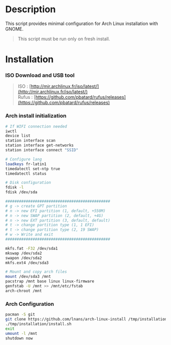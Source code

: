 # Description

This script provides minimal configuration for Arch Linux installation with GNOME.
>This script must be run only on fresh install.

# Installation

### ISO Download and USB tool

> ISO : [http://mir.archlinux.fr/iso/latest/](http://mir.archlinux.fr/iso/latest/) \
> Rufus : [https://github.com/pbatard/rufus/releases](https://github.com/pbatard/rufus/releases)

### Arch install initialization

```bash
# If WIFI connection needed
iwctl
device list
station interface scan
station interface get-networks
station interface connect "SSID"

# Configure lang
loadkeys fr-latin1
timedatectl set-ntp true
timedatectl status

# Disk configuration
fdisk -l
fdisk /dev/sda

##############################################
# g -> create GPT partition
# n -> new EFI partition (1, default, +550M)
# n -> new SWAP partition (2, default, +4G)
# n -> new EXT partition (3, default, default)
# t -> change partition type (1, 1 EFI)
# t -> change partition type (2, 19 SWAP)
# w -> Write and exit
##############################################

mkfs.fat -F32 /dev/sda1
mkswap /dev/sda2
swapon /dev/sda2
mkfs.ext4 /dev/sda3

# Mount and copy arch files
mount /dev/sda3 /mnt
pacstrap /mnt base linux linux-firmware
genfstab -U /mnt >> /mnt/etc/fstab
arch-chroot /mnt
```

### Arch Configuration
```bash
pacman -S git
git clone https://github.com/lnans/arch-linux-install /tmp/installation
./tmp/installation/install.sh
exit
umount -l /mnt
shutdown now
```